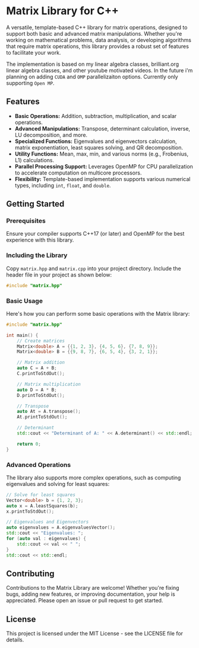 # Matrix Library for C++

A versatile, template-based C++ library for matrix operations, designed to support both basic and advanced matrix manipulations. Whether you're working on mathematical problems, data analysis, or developing algorithms that require matrix operations, this library provides a robust set of features to facilitate your work.

The implementation is based on my linear algebra classes, brilliant.org linear algebra classes, and other youtube motivated videos. In the future i'm planning on adding `CUDA` and `OMP` parallelizaiton options. Currently only supporting `Open MP`.

## Features

- **Basic Operations:** Addition, subtraction, multiplication, and scalar operations.
- **Advanced Manipulations:** Transpose, determinant calculation, inverse, LU decomposition, and more.
- **Specialized Functions:** Eigenvalues and eigenvectors calculation, matrix exponentiation, least squares solving, and QR decomposition.
- **Utility Functions:** Mean, max, min, and various norms (e.g., Frobenius, L1) calculations.
- **Parallel Processing Support:** Leverages OpenMP for CPU parallelization to accelerate computation on multicore processors.
- **Flexibility:** Template-based implementation supports various numerical types, including `int`, `float`, and `double`.

## Getting Started

### Prerequisites

Ensure your compiler supports C++17 (or later) and OpenMP for the best experience with this library.

### Including the Library

Copy `matrix.hpp` and `matrix.cpp` into your project directory. Include the header file in your project as shown below:

```cpp
#include "matrix.hpp"
```

### Basic Usage

Here's how you can perform some basic operations with the Matrix library:

```cpp
#include "matrix.hpp"

int main() {
    // Create matrices
    Matrix<double> A = {{1, 2, 3}, {4, 5, 6}, {7, 8, 9}};
    Matrix<double> B = {{9, 8, 7}, {6, 5, 4}, {3, 2, 1}};

    // Matrix addition
    auto C = A + B;
    C.printToStdOut();

    // Matrix multiplication
    auto D = A * B;
    D.printToStdOut();

    // Transpose
    auto At = A.transpose();
    At.printToStdOut();

    // Determinant
    std::cout << "Determinant of A: " << A.determinant() << std::endl;

    return 0;
}
```

### Advanced Operations

The library also supports more complex operations, such as computing eigenvalues and solving for least squares:

```cpp
// Solve for least squares
Vector<double> b = {1, 2, 3};
auto x = A.leastSquares(b);
x.printToStdOut();

// Eigenvalues and Eigenvectors
auto eigenvalues = A.eigenvaluesVector();
std::cout << "Eigenvalues: ";
for (auto val : eigenvalues) {
    std::cout << val << " ";
}
std::cout << std::endl;
```

## Contributing

Contributions to the Matrix Library are welcome! Whether you're fixing bugs, adding new features, or improving documentation, your help is appreciated. Please open an issue or pull request to get started.

## License

This project is licensed under the MIT License - see the LICENSE file for details.
